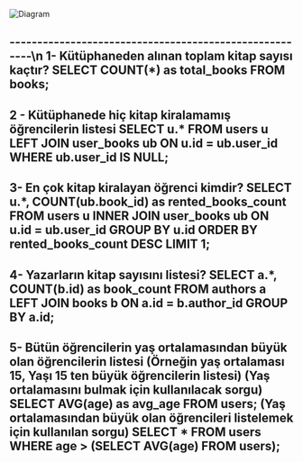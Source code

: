 ![Diagram](https://github.com/mehmetali3838/elibrary/assets/147253627/1372894b-33f9-49b3-b199-16db4ff03bb7)



-------------------------------------------------------\n
1- Kütüphaneden alınan toplam kitap sayısı kaçtır?
SELECT COUNT(*) as total_books FROM books;
-------------------------------------------------------
2 - Kütüphanede hiç kitap kiralamamış öğrencilerin listesi
SELECT u.* FROM users u
LEFT JOIN user_books ub ON u.id = ub.user_id
WHERE ub.user_id IS NULL;
-------------------------------------------------------
3- En çok kitap kiralayan öğrenci kimdir?
SELECT u.*, COUNT(ub.book_id) as rented_books_count
FROM users u
INNER JOIN user_books ub ON u.id = ub.user_id
GROUP BY u.id
ORDER BY rented_books_count DESC
LIMIT 1;
-------------------------------------------------------
4- Yazarların kitap sayısını listesi?
SELECT a.*, COUNT(b.id) as book_count
FROM authors a
LEFT JOIN books b ON a.id = b.author_id
GROUP BY a.id;
-------------------------------------------------------
5- Bütün öğrencilerin yaş ortalamasından büyük olan öğrencilerin listesi (Örneğin yaş ortalaması 15, Yaşı 15 ten büyük öğrencilerin listesi)
(Yaş ortalamasını bulmak için kullanılacak sorgu)
SELECT AVG(age) as avg_age FROM users;
(Yaş ortalamasından büyük olan öğrencileri listelemek için kullanılan sorgu)
SELECT * FROM users WHERE age > (SELECT AVG(age) FROM users);
-------------------------------------------------------
